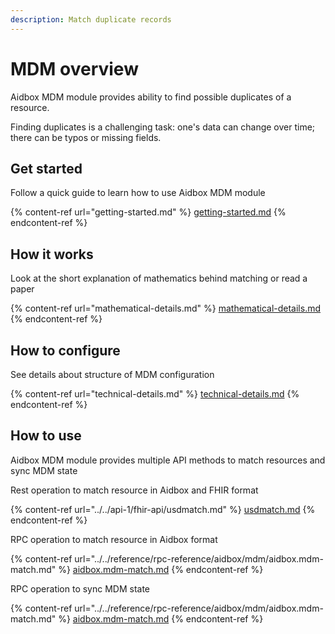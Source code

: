 ```yaml
---
description: Match duplicate records
---
```


# MDM overview

Aidbox MDM module provides ability to find possible duplicates of a resource.

Finding duplicates is a challenging task: one's data can change over time; there can be typos or missing fields.

## Get started

Follow a quick guide to learn how to use Aidbox MDM module

{% content-ref url="getting-started.md" %}
[getting-started.md](getting-started.md)
{% endcontent-ref %}

## How it works

Look at the short explanation of mathematics behind matching or read a paper

{% content-ref url="mathematical-details.md" %}
[mathematical-details.md](mathematical-details.md)
{% endcontent-ref %}

## How to configure

See details about structure of MDM configuration

{% content-ref url="technical-details.md" %}
[technical-details.md](technical-details.md)
{% endcontent-ref %}

## How to use

Aidbox MDM module provides multiple API methods to match resources and sync MDM state

Rest operation to match resource in Aidbox and FHIR format

{% content-ref url="../../api-1/fhir-api/usdmatch.md" %}
[usdmatch.md](../../api-1/fhir-api/usdmatch.md)
{% endcontent-ref %}

RPC operation to match resource in Aidbox format

{% content-ref url="../../reference/rpc-reference/aidbox/mdm/aidbox.mdm-match.md" %}
[aidbox.mdm-match.md](../../reference/rpc-reference/aidbox/mdm/aidbox.mdm-match.md)
{% endcontent-ref %}

RPC operation to sync MDM state

{% content-ref url="../../reference/rpc-reference/aidbox/mdm/aidbox.mdm-match.md" %}
[aidbox.mdm-match.md](../../reference/rpc-reference/aidbox/mdm/aidbox.mdm-match.md)
{% endcontent-ref %}
